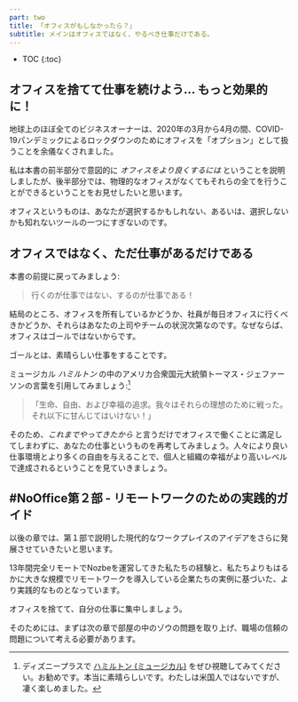 ```yaml
---
part: two
title: 「オフィスがもしなかったら？」
subtitle: メインはオフィスではなく、やるべき仕事だけである。
---
```


* TOC
{:toc}

## オフィスを捨てて仕事を続けよう... もっと効果的に！

地球上のほぼ全てのビジネスオーナーは、2020年の3月から4月の間、COVID-19パンデミックによるロックダウンのためにオフィスを「オプション」として扱うことを余儀なくされました。

私は本書の前半部分で意図的に *オフィスをより良くするには* ということを説明しましたが、後半部分では、物理的なオフィスがなくてもそれらの全てを行うことができるということをお見せしたいと思います。

オフィスというものは、あなたが選択するかもしれない、あるいは、選択しないかも知れないツールの一つにすぎないのです。

## オフィスではなく、ただ仕事があるだけである

本書の前提に戻ってみましょう:

> 行くのが仕事ではない、するのが仕事である！

結局のところ、オフィスを所有しているかどうか、社員が毎日オフィスに行くべきかどうか、それらはあなたの上司やチームの状況次第なのです。なぜならば、オフィスはゴールではないからです。

ゴールとは、素晴らしい仕事をすることです。

ミュージカル *ハミルトン* の中のアメリカ合衆国元大統領トーマス・ジェファーソンの言葉を引用してみましょう:[^1]

> 「生命、自由、および幸福の追求。我々はそれらの理想のために戦った。それ以下に甘んじてはいけない！」

そのため、*これまでやってきたから* と言うだけでオフィスで働くことに満足してしまわずに、あなたの仕事というものを再考してみましょう。人々により良い仕事環境とより多くの自由を与えることで、個人と組織の幸福がより高いレベルで達成されるということを見ていきましょう。

## #NoOffice第２部 - リモートワークのための実践的ガイド

以後の章では、第１部で説明した現代的なワークプレイスのアイデアをさらに発展させていきたいと思います。

13年間完全リモートでNozbeを運営してきた私たちの経験と、私たちよりもはるかに大きな規模でリモートワークを導入している企業たちの実例に基づいた、より実践的なものとなっています。

オフィスを捨てて、自分の仕事に集中しましょう。

そのためには、まずは次の章で部屋の中のゾウの問題を取り上げ、職場の信頼の問題について考える必要があります。

[^1]: ディズニープラスで [ハミルトン (ミュージカル)](https://cutt.ly/4kfjwX5) をぜひ視聴してみてください。お勧めです。本当に素晴らしいです。わたしは米国人ではないですが、凄く楽しめました。
